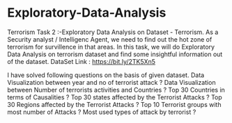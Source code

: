 # Exploratory-Data-Analysis
Terrorism
Task 2 :-Exploratory Data Analysis on Dataset - Terrorism.
As a Security analyst / Intelligenc Agent, we need to find out the hot zone of terrorism for survillence in that areas. In this task, we will do Exploratory Data Analysis on terrorism dataset and find some insightful information out of the dataset.
DataSet Link : https://bit.ly/2TK5Xn5

I have solved following questions on the basis of given dataset.
Data Visualization between year and no of terrorist attack ?
Data Visualization between Number of terrorists activities and Countries ?
Top 30 Countries in terms of Causalities ?
Top 30 states affected by the Terrorist Attacks ?
Top 30 Regions affected by the Terrorist Attacks ?
Top 10 Terrorist groups with most number of Attacks ?
Most used types of attack by terrorist ?
